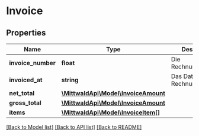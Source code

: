 # Invoice

## Properties
Name | Type | Description | Notes
------------ | ------------- | ------------- | -------------
**invoice_number** | **float** | Die Rechnungsnummer | 
**invoiced_at** | **string** | Das Datum der Rechnungsstellung | 
**net_total** | [**\MittwaldApi\Model\InvoiceAmount**](InvoiceAmount.md) |  | 
**gross_total** | [**\MittwaldApi\Model\InvoiceAmount**](InvoiceAmount.md) |  | 
**items** | [**\MittwaldApi\Model\InvoiceItem[]**](InvoiceItem.md) |  | 

[[Back to Model list]](../README.md#documentation-for-models) [[Back to API list]](../README.md#documentation-for-api-endpoints) [[Back to README]](../README.md)


